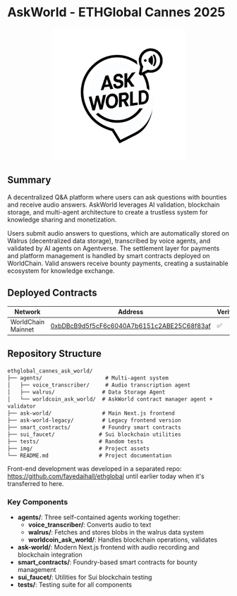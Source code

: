 # AskWorld - ETHGlobal Cannes 2025

<p align="center">
  <img src="img/askworld.png" alt="AskWorld Logo" width="300">
</p>

## Summary

A decentralized Q&A platform where users can ask questions with bounties and receive audio answers. AskWorld leverages AI validation, blockchain storage, and multi-agent architecture to create a trustless system for knowledge sharing and monetization.

Users submit audio answers to questions, which are automatically stored on Walrus (decentralized data storage), transcribed by voice agents, and validated by AI agents on Agentverse. The settlement layer for payments and platform management is handled by smart contracts deployed on WorldChain. Valid answers receive bounty payments, creating a sustainable ecosystem for knowledge exchange.

## Deployed Contracts

| Network | Address | Verified |
| --------------- | --------------- | --- |
| WorldChain Mainnet | [0xbDBcB9d5f5cF6c6040A7b6151c2ABE25C68f83af](https://worldscan.org/address/0xbDBcB9d5f5cF6c6040A7b6151c2ABE25C68f83af) | :white_check_mark: |

## Repository Structure

```
ethglobal_cannes_ask_world/
├── agents/                    # Multi-agent system
│   ├── voice_transcriber/     # Audio transcription agent
│   ├── walrus/               # Data Storage Agent 
│   └── worldcoin_ask_world/  # AskWorld contract manager agent + validator
├── ask-world/                # Main Next.js frontend
├── ask-world-legacy/         # Legacy frontend version
├── smart_contracts/          # Foundry smart contracts
├── sui_faucet/              # Sui blockchain utilities
├── tests/                   # Random tests
├── img/                     # Project assets
└── README.md                # Project documentation
```
Front-end development was developed in a separated repo: https://github.com/fayedaihall/ethglobal until earlier today when it's transferred to here.

### Key Components

- **agents/**: Three self-contained agents working together:
  - **voice_transcriber/**: Converts audio to text
  - **walrus/**: Fetches and stores blobs in the walrus data system
  - **worldcoin_ask_world/**: Handles blockchain operations, validates
- **ask-world/**: Modern Next.js frontend with audio recording and blockchain integration
- **smart_contracts/**: Foundry-based smart contracts for bounty management
- **sui_faucet/**: Utilities for Sui blockchain testing
- **tests/**: Testing suite for all components
